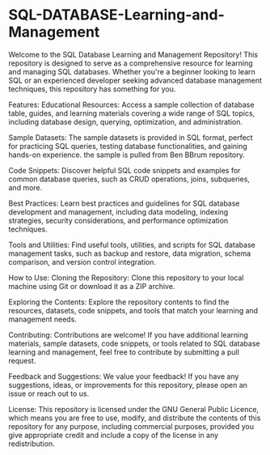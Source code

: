 # SQL-DATABASE-Learning-and-Management
Welcome to the SQL Database Learning and Management Repository! This repository is designed to serve as a comprehensive resource for learning and managing SQL databases. Whether you're a beginner looking to learn SQL or an experienced developer seeking advanced database management techniques, this repository has something for you.


Features:
Educational Resources: Access a sample collection of database table, guides, and learning materials covering a wide range of SQL topics, including database design, querying, optimization, and administration.

Sample Datasets: The sample datasets is provided in SQL format, perfect for practicing SQL queries, testing database functionalities, and gaining hands-on experience. the sample is pulled from Ben BBrum repository.

Code Snippets: Discover helpful SQL code snippets and examples for common database queries, such as CRUD operations, joins, subqueries, and more.

Best Practices: Learn best practices and guidelines for SQL database development and management, including data modeling, indexing strategies, security considerations, and performance optimization techniques.

Tools and Utilities: Find useful tools, utilities, and scripts for SQL database management tasks, such as backup and restore, data migration, schema comparison, and version control integration.

How to Use:
Cloning the Repository: Clone this repository to your local machine using Git or download it as a ZIP archive.

Exploring the Contents: Explore the repository contents to find the resources, datasets, code snippets, and tools that match your learning and management needs.

Contributing: Contributions are welcome! If you have additional learning materials, sample datasets, code snippets, or tools related to SQL database learning and management, feel free to contribute by submitting a pull request.

Feedback and Suggestions: We value your feedback! If you have any suggestions, ideas, or improvements for this repository, please open an issue or reach out to us.

License:
This repository is licensed under the GNU General Public Licence, which means you are free to use, modify, and distribute the contents of this repository for any purpose, including commercial purposes, provided you give appropriate credit and include a copy of the license in any redistribution.
